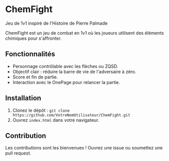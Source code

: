 # ChemFight
Jeu de 1v1 inspiré de l'Histoire de Pierre Palmade

ChemFight est un jeu de combat en 1v1 où les joueurs utilisent des éléments chimiques pour s'affronter.

## Fonctionnalités

- Personnage contrôlable avec les flèches ou ZQSD.
- Objectif clair : réduire la barre de vie de l'adversaire à zéro.
- Score et fin de partie.
- Interaction avec le OnePage pour relancer la partie.

## Installation

1. Clonez le dépôt : `git clone https://github.com/VotreNomUtilisateur/ChemFight.git`
2. Ouvrez `index.html` dans votre navigateur.

## Contribution

Les contributions sont les bienvenues ! Ouvrez une issue ou soumettez une pull request.
